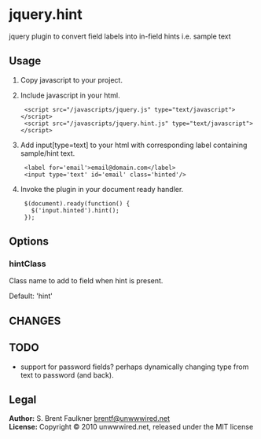 # jquery.hint

jquery plugin to convert field labels into in-field hints i.e. sample text

## Usage

1. Copy javascript to your project.

2. Include javascript in your html.

        <script src="/javascripts/jquery.js" type="text/javascript"></script>
        <script src="/javascripts/jquery.hint.js" type="text/javascript"></script>

3. Add input[type=text] to your html with corresponding label containing sample/hint text.

        <label for='email'>email@domain.com</label>
        <input type='text' id='email' class='hinted'/>

4. Invoke the plugin in your document ready handler.

        $(document).ready(function() {
          $('input.hinted').hint();
        });

## Options

### hintClass
Class name to add to field when hint is present.

Default: 'hint'

## CHANGES

## TODO

* support for password fields? perhaps dynamically changing type from text to password (and back).

## Legal

**Author:** S. Brent Faulkner <brentf@unwwwired.net>  
**License:** Copyright &copy; 2010 unwwwired.net, released under the MIT license